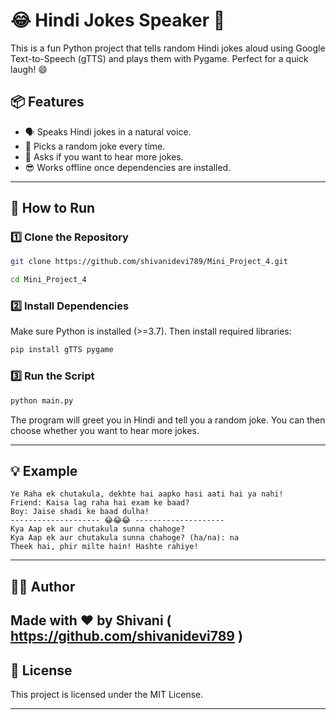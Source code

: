 # 😂 Hindi Jokes Speaker 🎤

This is a fun Python project that tells random Hindi jokes aloud using Google Text-to-Speech (gTTS) and plays them with Pygame. Perfect for a quick laugh! 😄

## 📦 Features

* 🗣️ Speaks Hindi jokes in a natural voice.
* 🎲 Picks a random joke every time.
* 🔁 Asks if you want to hear more jokes.
* 😎 Works offline once dependencies are installed.

---

## 🚀 How to Run

### 1️⃣ Clone the Repository

```bash
git clone https://github.com/shivanidevi789/Mini_Project_4.git

cd Mini_Project_4
```

### 2️⃣ Install Dependencies

Make sure Python is installed (>=3.7). Then install required libraries:

```bash
pip install gTTS pygame
```

### 3️⃣ Run the Script

```bash
python main.py
```

The program will greet you in Hindi and tell you a random joke. You can then choose whether you want to hear more jokes.

---
 
## 💡 Example

```
Ye Raha ek chutakula, dekhte hai aapko hasi aati hai ya nahi!
Friend: Kaisa lag raha hai exam ke baad? 
Boy: Jaise shadi ke baad dulha!
-------------------- 😂😂😂 --------------------
Kya Aap ek aur chutakula sunna chahoge?
Kya Aap ek aur chutakula sunna chahoge? (ha/na): na
Theek hai, phir milte hain! Hashte rahiye!
```

---
 
 
## 👩‍💻 Author

Made with ❤️ by Shivani ( https://github.com/shivanidevi789 )
---

## 📜 License

This project is licensed under the MIT License.

--- 
